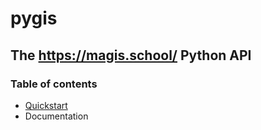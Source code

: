 # pygis
## The <https://magis.school/> Python API
### Table of contents
- [Quickstart](/pygis/quickstart)
- Documentation
